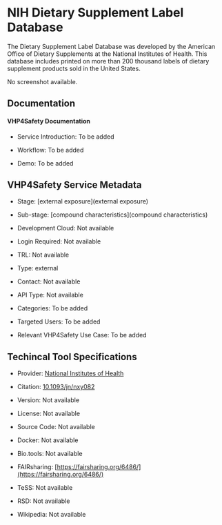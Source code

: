 # NIH Dietary Supplement Label Database

<!--- This file is autogenerated. Edit dsld.json to make changes in this page. --->

The Dietary Supplement Label Database was developed by the American Office of Dietary Supplements at the National Institutes of Health. This database includes printed on more than 200 thousand labels of dietary supplement products sold in the United States.

No screenshot available.

## Documentation

#### VHP4Safety Documentation

* Service Introduction: To be added

* Workflow: To be added

* Demo: To be added

<h4 id='tess-widget-materials-header'></h4>

<div id='tess-widget-materials-list' class='tess-widget tess-widget-list'></div>
<script>
  function initTeSSWidgets() {
    var query = 'dsld';
    if (query.trim() != '') {
      TessWidget.Materials(document.getElementById('tess-widget-materials-list'),
                           'SimpleList',
                           {
                             opts: {
                               enableSearch: false
                             },
                             params: {
                               pageSize: 5,
                               q: query
                             }
                           });
      document.getElementById('tess-widget-materials-header').innerHTML = 'Documentation from ELIXIR TeSS'
    }
}
</script>
<script async='' defer='' src='https://elixirtess.github.io/TeSS_widgets/components/js/tess-widget-standalone.js' onload='initTeSSWidgets()'></script>


## VHP4Safety Service Metadata

* Stage: <span class="glossary_term">[external exposure](external exposure)</span>

* Sub-stage: <span class="glossary_term">[compound characteristics](compound characteristics)</span>

* Development Cloud: Not available

* Login Required: Not available

* TRL: Not available

* Type: external

* Contact: Not available

* API Type: Not available

* Categories: To be added

* Targeted Users: To be added

* Relevant VHP4Safety Use Case: To be added

## Techincal Tool Specifications

* Provider: [National Institutes of Health](https://www.nih.gov/)

* Citation: [10.1093/jn/nxy082](https://doi.org/10.1093/jn/nxy082)

* Version: Not available

* License: Not available

* Source Code: Not available

* Docker: Not available

* Bio.tools: Not available

* FAIRsharing: [https://fairsharing.org/6486/](https://fairsharing.org/6486/)

* TeSS: Not available

* RSD: Not available

* Wikipedia: Not available

<script type="application/ld+json">
  {
    "@context": "https://schema.org/",
    "@type": "SoftwareApplication",
    "http://purl.org/dc/terms/conformsTo": {
      "@type": "CreativeWork", "@id": "https://bioschemas.org/profiles/ComputationalTool/1.0-RELEASE"
    },
    "@id" : "https://vhp4safety.github.io/cloud/service/dsld",
    "name": "NIH Dietary Supplement Label Database",
    "description": "The Dietary Supplement Label Database was developed by the American Office of Dietary Supplements at the National Institutes of Health. This database includes printed on more than 200 thousand labels of dietary supplement products sold in the United States.",
    "url": "https://dsld.od.nih.gov/"
  }
</script>
